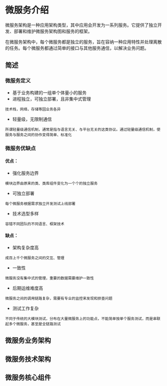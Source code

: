 # 微服务介绍

微服务架构是一种应用架构类型，其中应用会开发为一系列服务。它提供了独立开发、部署和维护微服务架构图和服务的框架。

在微服务架构中，每个微服务都是独立的服务，旨在容纳一种应用特性并处理离散的任务。每个微服务都通过简单的接口与其他服务通信，以解决业务问题。

## 简述

### 微服务定义

* 基于业务构建的一组单个体量小的服务
* 进程独立，可独立部署，且非集中式管理

```
技术栈，网络，存储等因业务各异
```

* 轻量级，无限制通信

```
所谓轻量级通信机制，通常是指与语言无关、与平台无关的这类协议。通过轻量级通信机制，使服务与服务之间的协作变得简单、标准化
```

### 微服务优缺点

#### 优点：

* 强化服务边界

```
模块边界由原来的类、类库组件变化为一个个的独立服务
```

* 可独立部署

```
每个微服务根据需求独立开发测试上线部署
```

* 技术选型多样

```
容错不同团队的不同语言、框架技术
```

#### 缺点：

* 架构复杂度高

```
成百上千个微服务之间的交互、管理
```

* 一致性

```
微服务没有集中式的管理，重要的数据需要维护一致性
```

* 后期运维难度高

```
微服务之间的调用链路复杂，需要有专业的监控来发现和排查问题
```

* 测试工作复杂

```
不同于传统的大模块测试，分布在大量微服务上的功能点，不能简单按单个服务测试，而是串联起多个微服务，甚至是全链路测试
```


## 微服务业务架构


## 微服务技术架构



## 微服务核心组件




